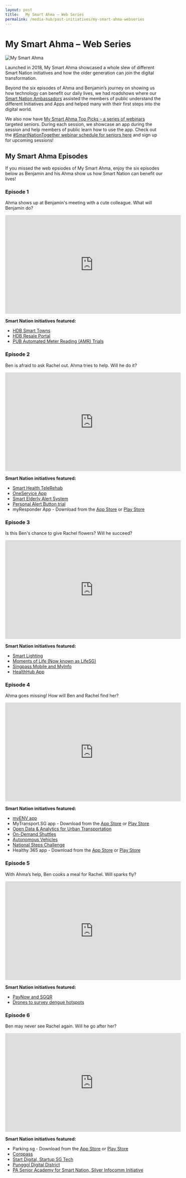 ```yaml
---
layout: post
title:   My Smart Ahma – Web Series
permalink: /media-hub/past-initiatives/my-smart-ahma-webseries
---
```


# My Smart Ahma – Web Series

![My Smart Ahma](/images/community/my-smart-ahma-logo.png)

Launched in 2018, My Smart Ahma showcased a whole slew of different Smart Nation initiatives and how the older generation can join the digital transformation.

Beyond the six episodes of Ahma and Benjamin’s journey on showing us how technology can benefit our daily lives, we had roadshows where our <a href="/community/smart-nation-ambassadors" target="_blank">Smart Nation Ambassadors</a> assisted the members of public understand the different Initiatives and Apps and helped many with their first steps into the digital world.

We also now have <a href="https://www.youtube.com/playlist?list=PLmGkYf0auQJyDWGlxbnFyqBrq86C-zbow" target="_blank">My Smart Ahma Top Picks – a series of webinars</a> targeted seniors. During each session, we showcase an app during the session and help members of public learn how to use the app. Check out the <a href="community/webinars-for-everyone/seniors" target="_blank">#SmartNationTogether webinar schedule for seniors here</a> and sign up for upcoming sessions!

## My Smart Ahma Episodes

If you missed the web epsiodes of My Smart Ahma, enjoy the six episodes below as Benjamin and his Ahma show us how Smart Nation can benefit our lives!

### Episode 1
Ahma shows up at Benjamin's meeting with a cute colleague. What will Benjamin do?

<iframe width="560" height="315" src="https://www.youtube.com/embed/yiYyvxTHnps" title="YouTube video player" frameborder="0" allow="accelerometer; autoplay; clipboard-write; encrypted-media; gyroscope; picture-in-picture" allowfullscreen></iframe>

**Smart Nation initiatives featured:**
- <a href="/our-smart-nation/initiatives/urban-living/smart-towns" target="_blank">HDB Smart Towns</a> 
- <a href="/our-smart-nation/initiatives/digital-government-services/hdb-resale-portal" target="_blank">HDB Resale Portal</a>
- <a href="/our-smart-nation/initiatives/urban-living/amr-trial" target="_blank">PUB Automated Meter Reading (AMR) Trials</a> 

### Episode 2

Ben is afraid to ask Rachel out. Ahma tries to help. Will he do it?

<iframe width="560" height="315" src="https://www.youtube.com/embed/gRFEhl5Ujtg" title="YouTube video player" frameborder="0" allow="accelerometer; autoplay; clipboard-write; encrypted-media; gyroscope; picture-in-picture" allowfullscreen></iframe>
 
**Smart Nation initiatives featured:**
- <a href="/our-smart-nation/initiatives/health/telehealth" target="_blank">Smart Health TeleRehab</a> 
- <a href="/our-smart-nation/initiatives/urban-living/oneservice-app" target="_blank">OneService App</a>
- <a href="/our-smart-nation/initiatives/smart-elderly-alert-system" target="_blank">Smart Elderly Alert System</a> 
- <a href="/our-smart-nation/initiatives/strategic-national-projects/smart-nation-sensor-platform" target="_blank">Personal Alert Button trial</a> 
- myResponder App - Download from the <a href="https://apps.apple.com/sg/app/myresponder-life-saving-initiative/id983494391" target="_blank">App Store</a> or <a href="https://play.google.com/store/apps/details?id=sg.gov.scdf.RescuerApp" target="_blank">Play Store</a>

### Episode 3

Is this Ben's chance to give Rachel flowers? Will he succeed?
 
<iframe width="560" height="315" src="https://www.youtube.com/embed/HuNGadjRHlI" title="YouTube video player" frameborder="0" allow="accelerometer; autoplay; clipboard-write; encrypted-media; gyroscope; picture-in-picture" allowfullscreen></iframe>

**Smart Nation initiatives featured:**
- <a href="/our-smart-nation/initiatives/urban-living/smart-towns" target="_blank">Smart Lighting</a>
- <a href="/our-smart-nation/initiatives/strategic-national-projects/lifesg-initiative" target="_blank">Moments of Life (Now known as LifeSG)</a> 
- <a href="our-smart-nation/initiatives/strategic-national-projects/national-digital-identity" target="_blank">Singpass Mobile and MyInfo</a>
- <a href="/our-smart-nation/initiatives/health/healthhub" target="_blank">HealthHub App</a> 

### Episode 4

Ahma goes missing! How will Ben and Rachel find her?

<iframe width="560" height="315" src="https://www.youtube.com/embed/O-r7xzRRqes" title="YouTube video player" frameborder="0" allow="accelerometer; autoplay; clipboard-write; encrypted-media; gyroscope; picture-in-picture" allowfullscreen></iframe>
 
**Smart Nation initiatives featured:**
- <a href="/our-smart-nation/initiatives/urban-living/myenv-app" target="_blank">myENV app</a>
- MyTransport.SG app  - Download from the <a href="https://apps.apple.com/sg/app/mytransport-singapore/id1306661188" target="_blank">App Store</a> or <a href="https://play.google.com/store/apps/details?id=sg.gov.lta.mytransportsg" target="_blank">Play Store</a>
- <a href="/our-smart-nation/initiatives/transport/open-data-analytics" target="_blank">Open Data & Analytics for Urban Transportation</a>
- <a href="/our-smart-nation/initiatives/transport/on-demand-shuttle" target="_blank">On-Demand Shuttles</a> 
- <a href="/our-smart-nation/initiatives/transport/autonomous-vehicles" target="_blank">Autonomous Vehicles</a> 
- <a href="/our-smart-nation/initiatives/transport/autonomous-vehicles" target="_blank">National Steps Challenge</a>
- Healthy 365 app - Download from the <a href="https://apps.apple.com/sg/app/healthy-365/id1040202154" target="_blank">App Store</a> or <a href="https://play.google.com/store/apps/details?id=sg.gov.hpb.healthy365" target="_blank">Play Store</a>

### Episode 5

With Ahma’s help, Ben cooks a meal for Rachel. Will sparks fly?

<iframe width="560" height="315" src="https://www.youtube.com/embed/hkUvOOXPlpM" title="YouTube video player" frameborder="0" allow="accelerometer; autoplay; clipboard-write; encrypted-media; gyroscope; picture-in-picture" allowfullscreen></iframe>
 
**Smart Nation initiatives featured:**
- <a href="/our-smart-nation/initiatives/strategic-national-projects/lifesg-initiative" target="_blank">PayNow and SGQR</a> 
- <a href="/our-smart-nation/initiatives/urban-living/dengue-hotspots-survey-drones" target="_blank">Drones to survey dengue hotspots</a>

### Episode 6

Ben may never see Rachel again. Will he go after her?

<iframe width="560" height="315" src="https://www.youtube.com/embed/XIhdrAy-x6w" title="YouTube video player" frameborder="0" allow="accelerometer; autoplay; clipboard-write; encrypted-media; gyroscope; picture-in-picture" allowfullscreen></iframe> 
 
**Smart Nation initiatives featured:**
- Parking.sg - Download from the <a href="https://apps.apple.com/vn/app/parking-sg/id1286602494" target="_blank">App Store</a> or <a href="https://play.google.com/store/apps/details?id=sg.parking.streetsmart&hl=en">Play Store</a>
- <a href="/our-smart-nation/initiatives/startups-and-businesses/corppass" target="_blank">Corppass</a>
- <a href="/business/resources/" target="_blank">Start Digital, Startup SG Tech</a>
- <a href="/our-smart-nation/initiatives/startups-and-businesses/punggol-digital-district" target="_blank">Punggol Digital District</a> 
- <a href="/community/supporting-the-community" target="_blank">PA Senior Academy for Smart Nation, Silver Infocomm Initiative</a>
